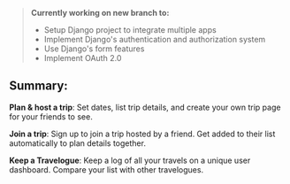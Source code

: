 
> **Currently working on new branch to:**
> - Setup Django project to integrate multiple apps
> - Implement Django's authentication and authorization system
> - Use Django's form features
> - Implement OAuth 2.0


Summary:
--------
**Plan & host a trip**: Set dates, list trip details, and create your own trip page for your friends to see.

**Join a trip**: Sign up to join a trip hosted by a friend. Get added to their list automatically to plan details together.

**Keep a Travelogue**: Keep a log of all your travels on a unique user dashboard. Compare your list with other travelogues.